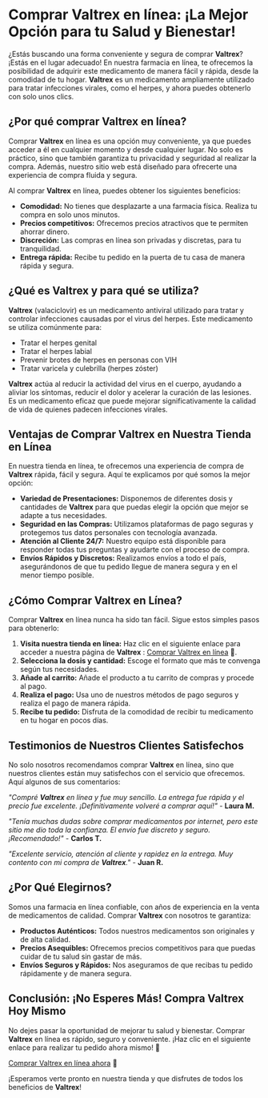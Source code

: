 # Comprar Valtrex en línea: ¡La Mejor Opción para tu Salud y Bienestar!

¿Estás buscando una forma conveniente y segura de comprar **Valtrex**? ¡Estás en el lugar adecuado! En nuestra farmacia en línea, te ofrecemos la posibilidad de adquirir este medicamento de manera fácil y rápida, desde la comodidad de tu hogar. **Valtrex** es un medicamento ampliamente utilizado para tratar infecciones virales, como el herpes, y ahora puedes obtenerlo con solo unos clics.

## ¿Por qué comprar **Valtrex** en línea?

Comprar **Valtrex** en línea es una opción muy conveniente, ya que puedes acceder a él en cualquier momento y desde cualquier lugar. No solo es práctico, sino que también garantiza tu privacidad y seguridad al realizar la compra. Además, nuestro sitio web está diseñado para ofrecerte una experiencia de compra fluida y segura.

Al comprar **Valtrex** en línea, puedes obtener los siguientes beneficios:

- **Comodidad:** No tienes que desplazarte a una farmacia física. Realiza tu compra en solo unos minutos.
- **Precios competitivos:** Ofrecemos precios atractivos que te permiten ahorrar dinero.
- **Discreción:** Las compras en línea son privadas y discretas, para tu tranquilidad.
- **Entrega rápida:** Recibe tu pedido en la puerta de tu casa de manera rápida y segura.

## ¿Qué es **Valtrex** y para qué se utiliza?

**Valtrex** (valaciclovir) es un medicamento antiviral utilizado para tratar y controlar infecciones causadas por el virus del herpes. Este medicamento se utiliza comúnmente para:

- Tratar el herpes genital
- Tratar el herpes labial
- Prevenir brotes de herpes en personas con VIH
- Tratar varicela y culebrilla (herpes zóster)

**Valtrex** actúa al reducir la actividad del virus en el cuerpo, ayudando a aliviar los síntomas, reducir el dolor y acelerar la curación de las lesiones. Es un medicamento eficaz que puede mejorar significativamente la calidad de vida de quienes padecen infecciones virales.

## Ventajas de Comprar **Valtrex** en Nuestra Tienda en Línea

En nuestra tienda en línea, te ofrecemos una experiencia de compra de **Valtrex** rápida, fácil y segura. Aquí te explicamos por qué somos la mejor opción:

- **Variedad de Presentaciones:** Disponemos de diferentes dosis y cantidades de **Valtrex** para que puedas elegir la opción que mejor se adapte a tus necesidades.
- **Seguridad en las Compras:** Utilizamos plataformas de pago seguras y protegemos tus datos personales con tecnología avanzada.
- **Atención al Cliente 24/7:** Nuestro equipo está disponible para responder todas tus preguntas y ayudarte con el proceso de compra.
- **Envíos Rápidos y Discretos:** Realizamos envíos a todo el país, asegurándonos de que tu pedido llegue de manera segura y en el menor tiempo posible.

## ¿Cómo Comprar **Valtrex** en Línea?

Comprar **Valtrex** en línea nunca ha sido tan fácil. Sigue estos simples pasos para obtenerlo:

1. **Visita nuestra tienda en línea:** Haz clic en el siguiente enlace para acceder a nuestra página de **Valtrex** : [Comprar Valtrex en línea](https://tinyurl.com/buyvaltrexbestprice) 📲.
2. **Selecciona la dosis y cantidad:** Escoge el formato que más te convenga según tus necesidades.
3. **Añade al carrito:** Añade el producto a tu carrito de compras y procede al pago.
4. **Realiza el pago:** Usa uno de nuestros métodos de pago seguros y realiza el pago de manera rápida.
5. **Recibe tu pedido:** Disfruta de la comodidad de recibir tu medicamento en tu hogar en pocos días.

## Testimonios de Nuestros Clientes Satisfechos

No solo nosotros recomendamos comprar **Valtrex** en línea, sino que nuestros clientes están muy satisfechos con el servicio que ofrecemos. Aquí algunos de sus comentarios:

_"Compré **Valtrex** en línea y fue muy sencillo. La entrega fue rápida y el precio fue excelente. ¡Definitivamente volveré a comprar aquí!"_ - **Laura M.**

_"Tenía muchas dudas sobre comprar medicamentos por internet, pero este sitio me dio toda la confianza. El envío fue discreto y seguro. ¡Recomendado!"_ - **Carlos T.**

_"Excelente servicio, atención al cliente y rapidez en la entrega. Muy contento con mi compra de **Valtrex**."_ - **Juan R.**

## ¿Por Qué Elegirnos?

Somos una farmacia en línea confiable, con años de experiencia en la venta de medicamentos de calidad. Comprar **Valtrex** con nosotros te garantiza:

- **Productos Auténticos:** Todos nuestros medicamentos son originales y de alta calidad.
- **Precios Asequibles:** Ofrecemos precios competitivos para que puedas cuidar de tu salud sin gastar de más.
- **Envíos Seguros y Rápidos:** Nos aseguramos de que recibas tu pedido rápidamente y de manera segura.

## Conclusión: ¡No Esperes Más! Compra **Valtrex** Hoy Mismo

No dejes pasar la oportunidad de mejorar tu salud y bienestar. Comprar **Valtrex** en línea es rápido, seguro y conveniente. ¡Haz clic en el siguiente enlace para realizar tu pedido ahora mismo! 🛒

[Comprar Valtrex en línea ahora](https://tinyurl.com/buyvaltrexbestprice) 🚀

¡Esperamos verte pronto en nuestra tienda y que disfrutes de todos los beneficios de **Valtrex**!
